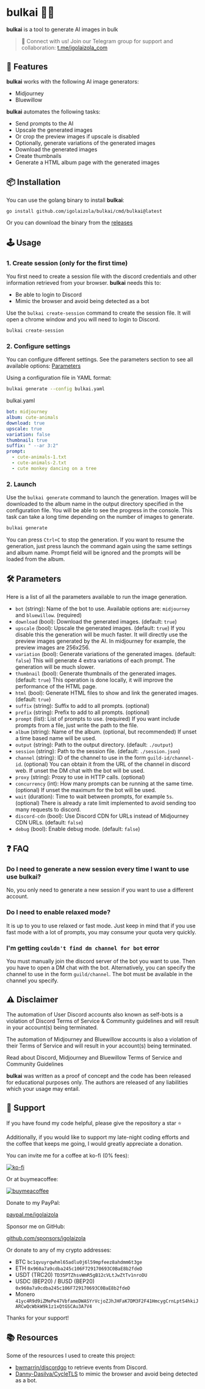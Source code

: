 # bulkai 🤖🎨

**bulkai** is a tool to generate AI images in bulk

> 📢 Connect with us! Join our Telegram group for support and collaboration: [t.me/igolaizola_com](https://t.me/igolaizola_com)

## 🚀 Features

**bulkai** works with the following AI image generators:

 - Midjourney
 - Bluewillow

**bulkai** automates the following tasks:

 - Send prompts to the AI
 - Upscale the generated images
 - Or crop the preview images if upscale is disabled
 - Optionally, generate variations of the generated images
 - Download the generated images
 - Create thumbnails
 - Generate a HTML album page with the generated images

## 📦 Installation

You can use the golang binary to install **bulkai**:

```bash
go install github.com/igolaizola/bulkai/cmd/bulkai@latest
```

Or you can download the binary from the [releases](https://github.com/igolaizola/bulkai/releases)

## 🕹️ Usage 

### 1. Create session (only for the first time)

You first need to create a session file with the discord credentials and other information retrieved from your browser.
**bulkai** needs this to:

 - Be able to login to Discord
 - Mimic the browser and avoid being detected as a bot

Use the `bulkai create-session` command to create the session file.
It will open a chrome window and you will need to login to Discord.

```bash
bulkai create-session
```

### 2. Configure settings

You can configure different settings.
See the parameters section to see all available options: [Parameters](#parameters)

Using a configuration file in YAML format:

```bash
bulkai generate --config bulkai.yaml
```

bulkai.yaml
```yaml
bot: midjourney
album: cute-animals
download: true
upscale: true
variation: false
thumbnail: true
suffix: " --ar 3:2"
prompt:
  - cute-animals-1.txt
  - cute-animals-2.txt
  - cute monkey dancing on a tree
```

### 2. Launch

Use the `bulkai generate` command to launch the generation.
Images will be downloaded to the album name in the output directory specified in the configuration file.
You will be able to see the progress in the console.
This task can take a long time depending on the number of images to generate.

```bash
bulkai generate
```

You can press `Ctrl+C` to stop the generation.
If you want to resume the generation, just press launch the command again using the same settings and album name.
Prompt field will be ignored and the prompts will be loaded from the album.

## 🛠️ Parameters

Here is a list of all the parameters available to run the image generation.

 - `bot` (string): Name of the bot to use.
Available options are: `midjourney` and `bluewillow`. (required)
 - `download` (bool): Download the generated images. (default: `true`)
 - `upscale` (bool): Upscale the generated images. (default: `true`)
If you disable this the generation will be much faster.
It will directly use the preview images generated by the AI.
In midjourney for example, the preview images are 256x256.
 - `variation` (bool): Generate variations of the generated images. (default: `false`)
This will generate 4 extra variations of each prompt.
The generation will be much slower.
 - `thumbnail` (bool): Generate thumbnails of the generated images. (default: `true`)
This operation is done locally, it will improve the performance of the HTML page.
 - `html` (bool): Generate HTML files to show and link the generated images. (default: `true`)
 - `suffix` (string): Suffix to add to all prompts. (optional)
 - `prefix` (string): Prefix to add to all prompts. (optional)
 - `prompt` (list): List of prompts to use. (required)
If you want include prompts from a file, just write the path to the file.
 - `album` (string): Name of the album. (optional, but recommended)
If unset a time based name will be used.
 - `output` (string): Path to the output directory. (default: `./output`)
 - `session` (string): Path to the session file. (default: `./session.json`)
 - `channel` (string): ID of the channel to use in the form `guild-id/channel-id`. (optional)
You can obtain it from the URL of the channel in discord web.
If unset the DM chat with the bot will be used.
 - `proxy` (string): Proxy to use in HTTP calls. (optional)
 - `concurrency` (int): How many prompts can be running at the same time. (optional)
If unset the maximum for the bot will be used.
 - `wait` (duration): Time to wait between prompts, for example `5s`. (optional)
There is already a rate limit implemented to avoid sending too many requests to discord.
 - `discord-cdn` (bool): Use Discord CDN for URLs instead of Midjourney CDN URLs. (default: `false`)
 - `debug` (bool): Enable debug mode. (default: `false`)

## ❓ FAQ

### Do I need to generate a new session every time I want to use use **bulkai**?

No, you only need to generate a new session if you want to use a different account.

### Do I need to enable relaxed mode?

It is up to you to use relaxed or fast mode.
Just keep in mind that if you use fast mode with a lot of prompts, you may consume your quota very quickly.

### I'm getting `couldn't find dm channel for bot` error

You must manually join the discord server of the bot you want to use.
Then you have to open a DM chat with the bot.
Alternatively, you can specify the channel to use in the form `guild/channel`.
The bot must be available in the channel you specify.

## ⚠️ Disclaimer

The automation of User Discord accounts also known as self-bots is a violation of Discord Terms of Service & Community guidelines and will result in your account(s) being terminated.

The automation of Midjourney and Bluewillow accounts is also a violation of their Terms of Service and will result in your account(s) being terminated.

Read about Discord, Midjourney and Bluewillow Terms of Service and Community Guidelines

**bulkai** was written as a proof of concept and the code has been released for educational purposes only.
The authors are released of any liabilities which your usage may entail.

## 💖 Support

If you have found my code helpful, please give the repository a star ⭐

Additionally, if you would like to support my late-night coding efforts and the coffee that keeps me going, I would greatly appreciate a donation.

You can invite me for a coffee at ko-fi (0% fees):

[![ko-fi](https://ko-fi.com/img/githubbutton_sm.svg)](https://ko-fi.com/igolaizola)

Or at buymeacoffee:

[![buymeacoffee](https://user-images.githubusercontent.com/11333576/223217083-123c2c53-6ab8-4ea8-a2c8-c6cb5d08e8d2.png)](https://buymeacoffee.com/igolaizola)

Donate to my PayPal:

[paypal.me/igolaizola](https://www.paypal.me/igolaizola)

Sponsor me on GitHub:

[github.com/sponsors/igolaizola](https://github.com/sponsors/igolaizola)

Or donate to any of my crypto addresses:

 - BTC `bc1qvuyrqwhml65adlu0j6l59mpfeez8ahdmm6t3ge`
 - ETH `0x960a7a9cdba245c106F729170693C0BaE8b2fdeD`
 - USDT (TRC20) `TD35PTZhsvWmR5gB12cVLtJwZtTv1nroDU`
 - USDC (BEP20) / BUSD (BEP20) `0x960a7a9cdba245c106F729170693C0BaE8b2fdeD`
 - Monero `41yc4R9d9iZMePe47VbfameDWASYrVcjoZJhJHFaK7DM3F2F41HmcygCrnLptS4hkiJARCwQcWbkW9k1z1xQtGSCAu3A7V4`

Thanks for your support!

## 📚 Resources

Some of the resources I used to create this project:

 - [bwmarrin/discordgo](https://github.com/bwmarrin/discordgo) to retrieve events from Discord.
 - [Danny-Dasilva/CycleTLS](https://github.com/Danny-Dasilva/CycleTLS) to mimic the browser and avoid being detected as a bot.
